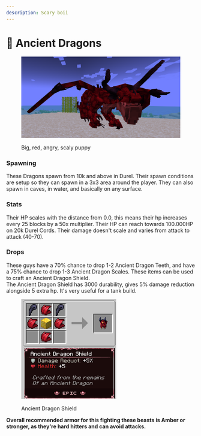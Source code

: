 ```yaml
---
description: Scary boii
---
```


# 🐲 Ancient Dragons

<figure><img src="../../../../.gitbook/assets/2024-08-18_13.41.56 (1).png" alt=""><figcaption><p>Big, red, angry, scaly puppy</p></figcaption></figure>

### Spawning

These Dragons spawn from 10k and above in Durel. Their spawn conditions are setup so they can spawn in a 3x3 area around the player. They can also spawn in caves, in water, and basically on any surface.&#x20;

### Stats

Their HP scales with the distance from 0.0, this means their hp increases every 25 blocks by a 50x multiplier. Their HP can reach towards 100.000HP on 20k Durel Cords. Their damage doesn't scale and varies from attack to attack (40-70).

### Drops

These guys have a 70% chance to drop 1-2 Ancient Dragon Teeth, and have a 75% chance to drop 1-3 Ancient Dragon Scales. These items can be used to craft an Ancient Dragon Shield. \
The Ancient Dragon Shield has 3000 durability, gives 5% damage reduction alongside 5 extra hp. It's very useful for a tank build.

<figure><img src="../../../../.gitbook/assets/Screenshot_104.png" alt=""><figcaption><p>Ancient Dragon Shield</p></figcaption></figure>

**Overall recommended armor for this fighting these beasts is Amber or stronger, as they're hard hitters and can avoid attacks.**
